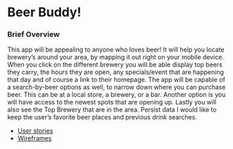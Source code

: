 # Beer Buddy!

### Brief Overview

This app will be appealing to anyone who loves beer! It will help you locate
brewery’s around your area, by mapping it out right on your mobile device. When you click on 
the different brewery you will be able display top beers they carry, the hours they are
open, any specials/event that are happening that day and of course a link to their
homepage. The app will be capable of a search-by-beer options as well, to narrow down where you can
purchase beer. This can be at a local store, a brewery, or a bar. Another option is you will have
access to the newest spots that are opening up. Lastly you will also see the Top Brewery that are
in the area. Persist data I would like to keep the user’s favorite beer places and 
previous drink searches.

* [User stories](docs/user-stories.md)
* [Wireframes](docs/wireframes.md)